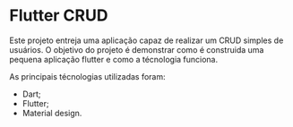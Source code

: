 # Flutter CRUD

Este projeto entreja uma aplicação capaz de realizar um CRUD simples de usuários.
O objetivo do projeto é demonstrar como é construida uma pequena aplicação flutter e como a técnologia funciona.

As principais técnologias utilizadas foram:

- Dart;
- Flutter;
- Material design.
